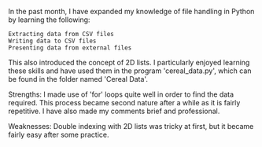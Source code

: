 In the past month, I have expanded my knowledge of file handling in Python by learning the following:

    Extracting data from CSV files
    Writing data to CSV files
    Presenting data from external files

This also introduced the concept of 2D lists. I particularly enjoyed learning these skills and have used them in the program 'cereal_data.py', which can be found in the folder named 'Cereal Data'.

Strengths: I made use of 'for' loops quite well in order to find the data required. This process became second nature after a while as it is fairly repetitive. I have also made my comments brief and professional.

Weaknesses: Double indexing with 2D lists was tricky at first, but it became fairly easy after some practice.
